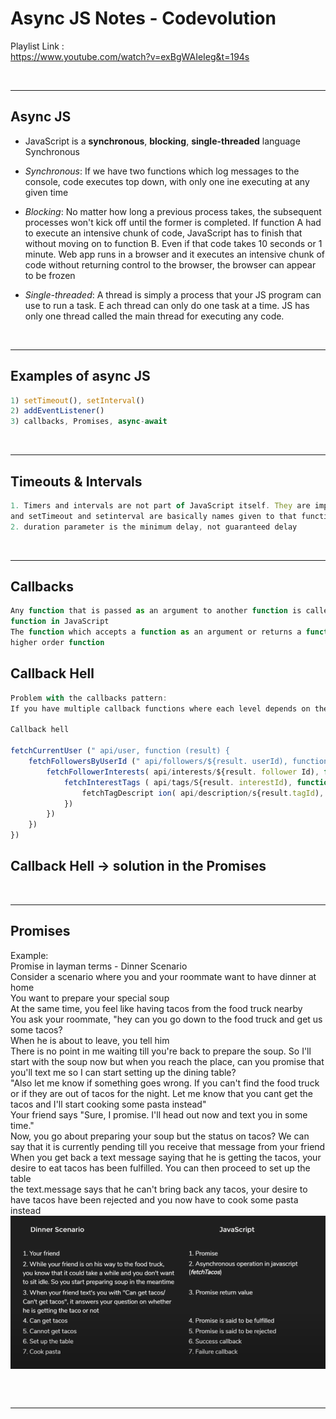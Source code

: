 # Async JS Notes - Codevolution

Playlist Link : </br>
<https://www.youtube.com/watch?v=exBgWAIeIeg&t=194s>

</br>

---

## Async JS

- JavaScript is a **synchronous**, **blocking**, **single-threaded** language
  Synchronous

- _Synchronous_:
  If we have two functions which log messages to the console, code
  executes top down, with only one ine executing at any given time

- _Blocking_:
  No matter how long a previous process takes, the subsequent processes
  won't kick off until the former is completed.
  If function A had to execute an intensive chunk of code, JavaScript has to
  finish that without moving on to function B. Even if that code takes 10
  seconds or 1 minute.
  Web app runs in a browser and it executes an intensive chunk of code
  without returning control to the browser, the browser can appear to be
  frozen
- _Single-threaded_:
  A thread is simply a process that your JS program can use to run a task. E ach thread can only do one task at a time. JS has only one thread called the main thread for executing any code.

  </br>

---

## Examples of async JS

```javascript
1) setTimeout(), setInterval()
2) addEventListener()
3) callbacks, Promises, async-await
```

</br>

---

## Timeouts & Intervals

```javascript
1. Timers and intervals are not part of JavaScript itself. They are implemented by the browser
and setTimeout and setinterval are basically names given to that functionality in JavaScript
2. duration parameter is the minimum delay, not guaranteed delay
```

</br>

---

## Callbacks

```javascript
Any function that is passed as an argument to another function is called a callback
function in JavaScript
The function which accepts a function as an argument or returns a function is called a
higher order function
```

## Callback Hell

```javascript
Problem with the callbacks pattern:
If you have multiple callback functions where each level depends on the result obtained from the previous level, the nesting of functions becomes so deep that the code becomes difficult to read and maintain

Callback hell

fetchCurrentUser (" api/user, function (result) {
    fetchFollowersByUserId (" api/followers/${result. userId), function (result){
        fetchFollowerInterests( api/interests/${result. follower Id), function(result) {
            fetchInterestTags ( api/tags/S{result. interestId), function (result) {
                fetchTagDescript ion( api/description/s{result.tagId), function (result) {//Finally display the data
            })
        })
    })
})
```

## Callback Hell -> solution in the Promises

</br>

---

## Promises

Example: <br>
Promise in layman terms - Dinner Scenario <br>
Consider a scenario where you and your roommate want to have dinner at home <br>
You want to prepare your special soup <br>
At the same time, you feel like having tacos from the food truck nearby<br>
You ask your roommate, "hey can you go down to the food truck and get us some tacos?<br>
When he is about to leave, you tell him<br>
There is no point in me waiting till you're back to prepare the soup. So I'll start with the soup now but
when you reach the place, can you promise that you'll text me so I can start setting up the dining table?<br>
"Also let me know if something goes wrong. If you can't find the food truck or if they are out of tacos for
the night. Let me know that you cant get the tacos and I'll start cooking some pasta instead"<br>
Your friend says "Sure, I promise. I'll head out now and text you in some time."<br>
Now, you go about preparing your soup but the status on tacos? We can say that it is currently pending till
you receive that message from your friend<br>
When you get back a text message saying that he is getting the tacos, your desire to eat tacos has been fulfilled. You can then proceed to set up the table<br>
the text.message says that he can't bring back any tacos, your desire to have tacos have been rejected and you now have to cook some pasta instead
![Promises example](./screenshots/screen1.png)

```javascript

```

</br>

---
